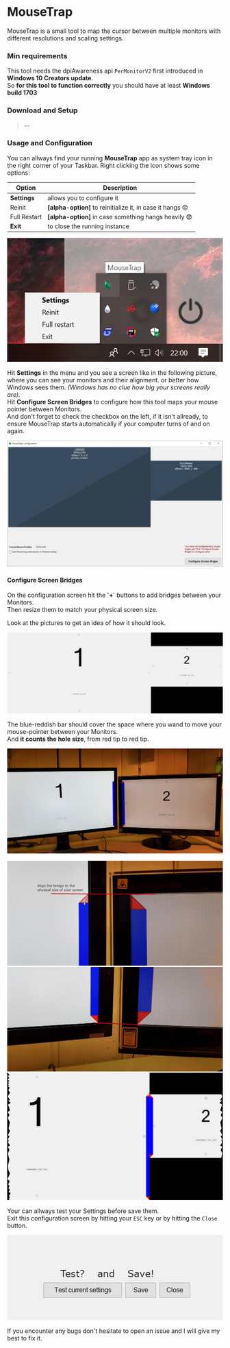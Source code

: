﻿# MouseTrap

MouseTrap is a small tool to map the cursor between multiple monitors with <br>
different resolutions and scaling settings.

### Min requirements

This tool needs the dpiAwareness api `PerMonitorV2` first introduced in **Windows 10 Creators update**.<br>
So **for this tool to function correctly** you should have at least **Windows build 1703**


### Download and Setup

> --

### Usage and Configuration

You can allways find your running **MouseTrap** app as system tray icon in the right corner of your Taskbar.
Right clicking the icon shows some options:

Option | Description
-------|------------
**Settings** | allows you to configure it
Reinit | **[alpha-option]** to reinitialize it, in case it hangs :worried:
Full Restart | **[alpha-option]** in case something hangs heavily :fearful:
**Exit** | to close the running instance

![Try icon](https://raw.githubusercontent.com/r-Larch/MouseTrap/master/images/tray-snap.jpg)

Hit **Settings** in the menu and you see a screen like in the following picture, where you can see your monitors and their alignment.
or better how Windows sees them. *(Windows has no clue how big your screens really are).*
<br>
Hit **Configure Screen Bridges** to configure how this tool maps your mouse pointer between Monitors.<br>
And don't forget to check the checkbox on the left, if it isn't allready, to ensure MouseTrap starts automatically
if your computer turns of and on again.

![Try icon](https://raw.githubusercontent.com/r-Larch/MouseTrap/master/images/settings-screen.jpg)

#### Configure Screen Bridges

On the configuration screen hit the '**+**' buttons to add bridges between your Monitors.<br>
Then resize them to match your physical screen size.

Look at the pictures to get an idea of how it should look.

![Try icon](https://raw.githubusercontent.com/r-Larch/MouseTrap/master/images/config-screen.jpg)

The blue-reddish bar should cover the space where you wand to move your mouse-pointer between your Monitors.<br>
And **it counts the hole size**, from red tip to red tip.

![Try icon](https://raw.githubusercontent.com/r-Larch/MouseTrap/master/images/bridge-pic.jpg)


![Try icon](https://raw.githubusercontent.com/r-Larch/MouseTrap/master/images/bridge-top-pic.jpg)
![Try icon](https://raw.githubusercontent.com/r-Larch/MouseTrap/master/images/bridge-bottom-pic.jpg)
![Try icon](https://raw.githubusercontent.com/r-Larch/MouseTrap/master/images/bridge-snap.jpg)

Your can allways test your Settings before save them.<br>
Exit this configuration screen by hitting your `ESC` key or by hitting the `Close` button.

![Try icon](https://raw.githubusercontent.com/r-Larch/MouseTrap/master/images/test-and-save.jpg)

If you encounter any bugs don't hesitate to open an issue and I will give my best to fix it.

